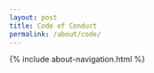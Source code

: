 ```yaml
---
layout: post
title: Code of Conduct
permalink: /about/code/
---
```


{% include about-navigation.html %}